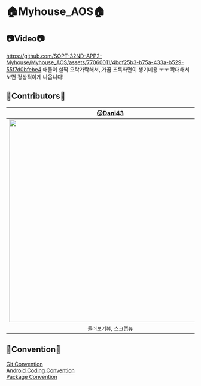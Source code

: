 # 🏠Myhouse_AOS🏠

## 📷Video📷
https://github.com/SOPT-32ND-APP2-Myhouse/Myhouse_AOS/assets/77060011/4bdf25b3-b75a-433a-b529-55f7d0bfebe4
애뮬이 살짝 오락가락해서,,가끔 초록화면이 생기네용 ㅜㅜ 확대해서 보면 정상적이게 나옵니다!

## 💙Contributors💙
|                                         [@Dani43](https://github.com/Dan2dani)                                         | [@sxunea](https://github.com/sxunea) | [@Sangwook123](https://github.com/Sangwook123) |
|:------------------------------------------------------------------------------------------------------------------------------:| :---: | :---: |
| <img width="540" src=""/> |<img width="540" src=""/>|<img width="540" src=""/>|
|                                                    `둘러보기뷰`, `스크랩뷰`                                                    |`홈뷰`|`콘텐츠뷰`|

## 📘Convention📘
[Git Convention](https://www.notion.so/go-sopt/Git-Convention-d5e36cb5933e4fb392ae1c932b39fc48)<br/>
[Android Coding Convention](https://www.notion.so/go-sopt/Android-Coding-Convention-3eded2643543438b83eeb72a74fb8cd3)<br/>
[Package Convention](https://www.notion.so/go-sopt/Package-Convention-71ee420e54bf47f3aa2d9a5b21ad3f66)<br/>
